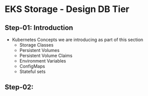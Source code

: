 # EKS Storage - Design DB Tier

## Step-01: Introduction
- Kubernetes Concepts we are introducing as part of this section
  - Storage Classes
  - Persistent Volumes
  - Persistent Volume Claims
  - Environment Variables
  - ConfigMaps
  - Stateful sets

## Step-02:  